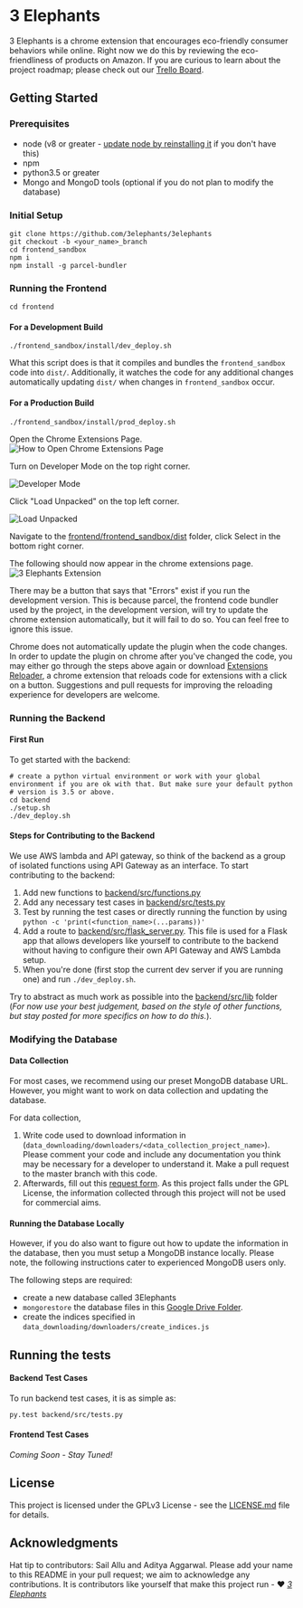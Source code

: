 # 3 Elephants

3 Elephants is a chrome extension that encourages eco-friendly consumer behaviors while online.
Right now we do this by reviewing the eco-friendliness of products on Amazon.
If you are curious to learn about the project roadmap; please check out our [Trello Board](https://trello.com/b/ar3tb4be/3elephants).

## Getting Started

### Prerequisites

* node (v8 or greater - [update node by reinstalling it](https://nodejs.org/en/) if you don't have this)
* npm
* python3.5 or greater
* Mongo and MongoD tools (optional if you do not plan to modify the database)


### Initial Setup
```
git clone https://github.com/3elephants/3elephants
git checkout -b <your_name>_branch
cd frontend_sandbox
npm i
npm install -g parcel-bundler
```
### Running the Frontend
```
cd frontend
```
#### For a Development Build
```
./frontend_sandbox/install/dev_deploy.sh
```
What this script does is that it compiles and bundles the `frontend_sandbox` code into `dist/`. Additionally, it watches the code for any additional changes automatically updating `dist/` when changes in `frontend_sandbox` occur.

#### For a Production Build
```
./frontend_sandbox/install/prod_deploy.sh
```

Open the Chrome Extensions Page.
![How to Open Chrome Extensions Page](docs/readme_screenshot_1.png)

Turn on Developer Mode on the top right corner.

![Developer Mode](docs/readme_screenshot_5.png)


Click "Load Unpacked" on the top left corner.

![Load Unpacked](docs/readme_screenshot_2.png)

Navigate to the [frontend/frontend_sandbox/dist](frontend/frontend_sandbox/dist) folder, click Select in the bottom right corner.
<!--![Select dist folder](docs/readme_screenshot_3.png)-->

The following should now appear in the chrome extensions page.
![3 Elephants Extension](docs/readme_screenshot_4.png)

There may be a button that says that "Errors" exist if you run the development version.
This is because parcel, the frontend code bundler used by the project, in the development version, will try to update the chrome extension automatically, but it will fail to do so. You can feel free to ignore this issue.

Chrome does not automatically update the plugin when the code changes. In order to update the plugin on chrome after you've changed the code, you may either go through the steps above again or download [Extensions Reloader](https://chrome.google.com/webstore/detail/extensions-reloader/fimgfedafeadlieiabdeeaodndnlbhid), a chrome extension that reloads code for extensions with a click on a button. Suggestions and pull requests for improving the reloading experience for developers are welcome.

### Running the Backend

#### First Run
To get started with the backend:

```
# create a python virtual environment or work with your global environment if you are ok with that. But make sure your default python  
# version is 3.5 or above.
cd backend
./setup.sh
./dev_deploy.sh
```
#### Steps for Contributing to the Backend

We use AWS lambda and API gateway, so think of the backend as a group of isolated functions using API Gateway as an interface. To start contributing to the backend:

1. Add new functions to [backend/src/functions.py](backend/src/functions.py)
2. Add any necessary test cases in [backend/src/tests.py](backend/src/tests.py)  
3. Test by running the test cases or directly running the function by using `python -c 'print(<function_name>(...params))'`
4. Add a route to [backend/src/flask_server.py](backend/src/flask_server.py). This file is used for a Flask app that allows developers like yourself to contribute to the backend without having to configure their own API Gateway and AWS Lambda setup.
5. When you're done (first stop the current dev server if you are running one) and run `./dev_deploy.sh`.

Try to abstract as much work as possible into the [backend/src/lib](backend/src/lib) folder (_For now use your best judgement, based on the style of other functions, but stay posted for more specifics on how to do this._).


###  Modifying the Database

#### Data Collection
For most cases, we recommend using our preset MongoDB database URL. However, you might want to work on data collection and updating the database.

For data collection,
1. Write code used to download information in (`data_downloading/downloaders/<data_collection_project_name>`). Please comment your code and include any documentation you think may be necessary for a developer to understand it. Make a pull request to the master branch with this code.
2. Afterwards, fill out this [request form](https://forms.gle/ZYwACUHAvQHFa9fJA). As this project falls under the GPL License, the information collected through this project will not be used for commercial aims.
#### Running the Database Locally

However, if you do also want to figure out how to update the information in the database, then you must setup a MongoDB instance locally. Please note, the following instructions cater to experienced MongoDB users only.

The following steps are required:

* create a new database called 3Elephants
* `mongorestore` the database files in this [Google Drive Folder](https://drive.google.com/open?id=1bz84TSUN5LkenOcrm4fSfElhfvFPW4sd).
* create the indices specified in `data_downloading/downloaders/create_indices.js`

## Running the tests

#### Backend Test Cases

To run backend test cases, it is as simple as:

`py.test backend/src/tests.py`

#### Frontend Test Cases

_Coming Soon - Stay Tuned!_

<!-- ## Contributing

Please read [CONTRIBUTING.md](https://gist.github.com/PurpleBooth/b24679402957c63ec426) for details on our code of conduct, and the process for submitting pull requests to us. -->

## License

This project is licensed under the GPLv3 License - see the [LICENSE.md](LICENSE.md) file for details.

## Acknowledgments

Hat tip to contributors: Sail Allu and Aditya Aggarwal. Please add your name to this README in your pull request; we aim to acknowledge any contributions. It is contributors like yourself that make this project run - ❤️ _[3 Elephants](http://3elephants.github.io)_
